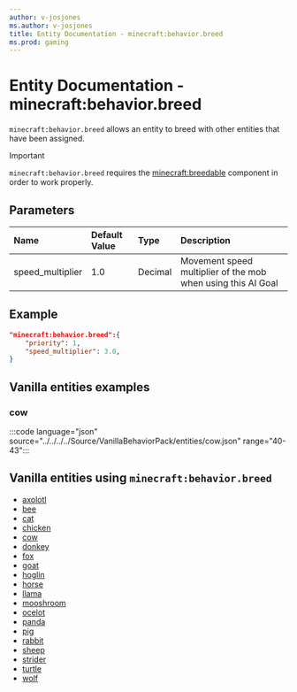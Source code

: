 ```yaml
---
author: v-josjones
ms.author: v-josjones
title: Entity Documentation - minecraft:behavior.breed
ms.prod: gaming
---
```


# Entity Documentation - minecraft:behavior.breed

`minecraft:behavior.breed` allows an entity to breed with other entities that have been assigned.

>[!IMPORTANT]
> `minecraft:behavior.breed` requires the [minecraft:breedable](../EntityComponents/minecraftComponent_breedable.md) component in order to work properly.

## Parameters

|Name |Default Value  |Type  |Description  |
|:----------|:----------|:----------|:----------|
| speed_multiplier| 1.0|Decimal |  Movement speed multiplier of the mob when using this AI Goal |

## Example

```json
"minecraft:behavior.breed":{
    "priority": 1,
    "speed_multiplier": 3.0,
}
```

## Vanilla entities examples

### cow

:::code language="json" source="../../../../Source/VanillaBehaviorPack/entities/cow.json" range="40-43":::

## Vanilla entities using `minecraft:behavior.breed`

- [axolotl](../../../../Source/VanillaBehaviorPack_Snippets/entities/axolotl.md)
- [bee](../../../../Source/VanillaBehaviorPack_Snippets/entities/bee.md)
- [cat](../../../../Source/VanillaBehaviorPack_Snippets/entities/cat.md)
- [chicken](../../../../Source/VanillaBehaviorPack_Snippets/entities/chicken.md)
- [cow](../../../../Source/VanillaBehaviorPack_Snippets/entities/cow.md)
- [donkey](../../../../Source/VanillaBehaviorPack_Snippets/entities/donkey.md)
- [fox](../../../../Source/VanillaBehaviorPack_Snippets/entities/fox.md)
- [goat](../../../../Source/VanillaBehaviorPack_Snippets/entities/goat.md)
- [hoglin](../../../../Source/VanillaBehaviorPack_Snippets/entities/hoglin.md)
- [horse](../../../../Source/VanillaBehaviorPack_Snippets/entities/horse.md)
- [llama](../../../../Source/VanillaBehaviorPack_Snippets/entities/llama.md)
- [mooshroom](../../../../Source/VanillaBehaviorPack_Snippets/entities/mooshroom.md)
- [ocelot](../../../../Source/VanillaBehaviorPack_Snippets/entities/ocelot.md)
- [panda](../../../../Source/VanillaBehaviorPack_Snippets/entities/panda.md)
- [pig](../../../../Source/VanillaBehaviorPack_Snippets/entities/pig.md)
- [rabbit](../../../../Source/VanillaBehaviorPack_Snippets/entities/rabbit.md)
- [sheep](../../../../Source/VanillaBehaviorPack_Snippets/entities/sheep.md)
- [strider](../../../../Source/VanillaBehaviorPack_Snippets/entities/strider.md)
- [turtle](../../../../Source/VanillaBehaviorPack_Snippets/entities/turtle.md)
- [wolf](../../../../Source/VanillaBehaviorPack_Snippets/entities/wolf.md)
